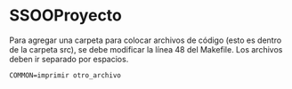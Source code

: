 # SSOOProyecto

Para agregar una carpeta para colocar archivos de código (esto es dentro de la carpeta src), se debe modificar la línea 48 del Makefile. Los archivos deben ir separado por espacios.

`COMMON=imprimir otro_archivo`
